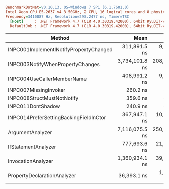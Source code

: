 ``` ini

BenchmarkDotNet=v0.10.13, OS=Windows 7 SP1 (6.1.7601.0)
Intel Xeon CPU E5-2637 v4 3.50GHz, 2 CPU, 16 logical cores and 8 physical cores
Frequency=3410087 Hz, Resolution=293.2477 ns, Timer=TSC
  [Host]     : .NET Framework 4.7 (CLR 4.0.30319.42000), 64bit RyuJIT-v4.7.2558.0
  DefaultJob : .NET Framework 4.7 (CLR 4.0.30319.42000), 64bit RyuJIT-v4.7.2558.0


```
|                                 Method |           Mean |           Error |          StdDev |         Median |   Gen 0 |  Gen 1 | Allocated |
|--------------------------------------- |---------------:|----------------:|----------------:|---------------:|--------:|-------:|----------:|
| INPC001ImplementINotifyPropertyChanged |   311,891.5 ns |   9,768.6048 ns |  28,649.6269 ns |   310,244.6 ns |  4.3945 |      - |   28748 B |
|       INPC003NotifyWhenPropertyChanges | 3,734,101.8 ns | 208,670.4805 ns | 615,269.6197 ns | 3,521,620.5 ns |       - |      - |   30070 B |
|             INPC004UseCallerMemberName |   408,991.2 ns |   9,724.7468 ns |  27,902.1217 ns |   409,926.7 ns |       - |      - |     540 B |
|                  INPC007MissingInvoker |       260.2 ns |       8.4639 ns |      24.5552 ns |       261.3 ns |  0.0696 |      - |     440 B |
|             INPC008StructMustNotNotify |       359.6 ns |       0.3593 ns |       0.2377 ns |       359.5 ns |  0.0699 |      - |     440 B |
|                      INPC011DontShadow |       240.9 ns |       6.9438 ns |      20.4740 ns |       241.2 ns |  0.0699 |      - |     440 B |
| INPC014PreferSettingBackingFieldInCtor |   367,947.1 ns |  10,146.7161 ns |  29,758.5618 ns |   366,897.0 ns |       - |      - |     444 B |
|                       ArgumentAnalyzer | 7,116,075.5 ns | 250,500.8566 ns | 738,607.4277 ns | 7,075,075.2 ns | 23.4375 |      - |  170229 B |
|                    IfStatementAnalyzer |   777,693.6 ns |  21,504.2387 ns |  63,068.2095 ns |   767,919.2 ns |       - |      - |     448 B |
|                     InvocationAnalyzer | 1,360,934.1 ns |  39,253.9898 ns | 115,125.1570 ns | 1,358,831.1 ns |       - |      - |    2320 B |
|            PropertyDeclarationAnalyzer |    36,393.1 ns |   1,026.5145 ns |   3,026.7011 ns |    36,146.1 ns |  0.7324 | 0.0610 |    4958 B |
